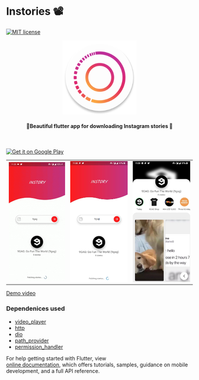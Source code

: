 # Instories 📽

[![MIT license](http://img.shields.io/badge/license-MIT-brightgreen.svg)](http://opensource.org/licenses/MIT)


<div align="center">
  <img src="android/app/src/main/ic_launcher-web.png" width=200> 
</div>

<h4 align="center">
 🦋Beautiful flutter app for downloading Instagram stories 🚀
</h4>
 
<br/>
<br/> 

<a href="https://play.google.com/store/apps/details?id=com.github.invertedx.stories">
 <img alt='Get it on Google Play' src='https://play.google.com/intl/en_gb/badges/images/generic/en_badge_web_generic.png' width="230"></a>
 

<div style="text-align: center"><table><tr>
  <td style="text-align: center">
     <img src="art/demo.gif" width="600"/></a>
</td>
<td style="text-align: center">
 <img src="art/shot_1.jpg" width="610" />
 </td>
<td style="text-align: center">
 <img src="art/shot_3.jpg" width="610"/>
 </tr></table>
 </div>
 
 [Demo video](https://imgur.com/a/FtSxWrL)  


### Dependenices used

- [video_player](https://pub.dartlang.org/packages/video_player)
- [http](https://pub.dartlang.org/packages/http)
- [dio](https://pub.dartlang.org/packages/dio)
- [path_provider](https://pub.dartlang.org/packages/path_provider)
- [permission_handler](https://pub.dartlang.org/packages/permission_handler)

For help getting started with Flutter, view   
[online documentation](https://flutter.io/docs), which offers tutorials, 
samples, guidance on mobile development, and a full API reference.
